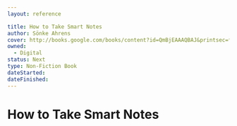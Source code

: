 ```yaml
---
layout: reference

title: How to Take Smart Notes
author: Sönke Ahrens
cover: http://books.google.com/books/content?id=QmBjEAAAQBAJ&printsec=frontcover&img=1&zoom=1&edge=curl&source=gbs_api
owned:
  - Digital
status: Next
type: Non-Fiction Book
dateStarted:
dateFinished:
---
```

# How to Take Smart Notes
